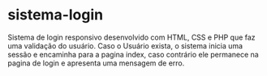 # sistema-login

Sistema de login responsivo desenvolvido com HTML, CSS e PHP que faz uma validação do usuário. Caso o Usuário exista, o sistema inicia uma sessão e encaminha para a pagina index, caso contrário ele permanece na pagina de login e apresenta uma mensagem de erro.